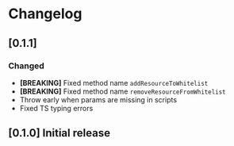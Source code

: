 # Changelog

## [0.1.1]

### Changed

- **\[BREAKING\]** Fixed method name `addResourceToWhitelist`
- **\[BREAKING\]** Fixed method name `removeResourceFromWhitelist`
- Throw early when params are missing in scripts
- Fixed TS typing errors

## [0.1.0] Initial release
